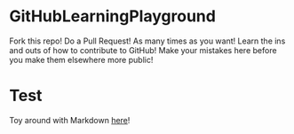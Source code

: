 # GitHubLearningPlayground
Fork this repo! Do a Pull Request! As many times as you want! Learn the ins and outs of how to contribute to GitHub! Make your mistakes here before you make them elsewhere more public!

# Test

Toy around with Markdown [here](https://docs.github.com/en/github/writing-on-github/getting-started-with-writing-and-formatting-on-github/basic-writing-and-formatting-syntax)!
